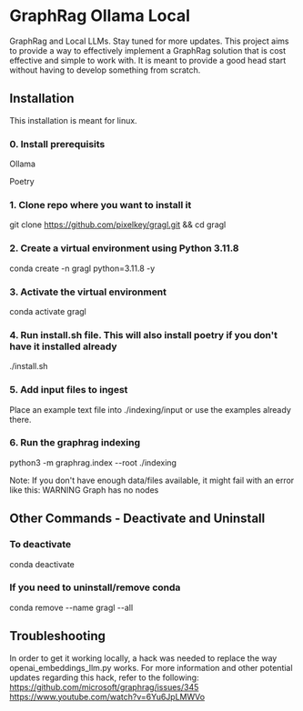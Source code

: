 # GraphRag Ollama Local
GraphRag and Local LLMs. Stay tuned for more updates.
This project aims to provide a way to effectively implement a GraphRag solution that is cost effective and simple to work with.
It is meant to provide a good head start without having to develop something from scratch.

## Installation
This installation is meant for linux.

### 0. Install prerequisits

Ollama

Poetry

### 1. Clone repo where you want to install it
git clone https://github.com/pixelkey/gragl.git && cd gragl

### 2. Create a virtual environment using Python 3.11.8
conda create -n gragl python=3.11.8 -y

### 3. Activate the virtual environment
conda activate gragl

### 4. Run install.sh file. This will also install poetry if you don't have it installed already
./install.sh

### 5. Add input files to ingest 
Place an example text file into ./indexing/input or use the examples already there.

### 6. Run the graphrag indexing
python3 -m graphrag.index --root ./indexing

Note: If you don't have enough data/files available, it might fail with an error like this: WARNING Graph has no nodes


## Other Commands - Deactivate and Uninstall

### To deactivate
conda deactivate

### If you need to uninstall/remove conda 
conda remove --name gragl --all


## Troubleshooting
In order to get it working locally, a hack was needed to replace the way openai_embeddings_llm.py works.
For more information and other potential updates regarding this hack, refer to the following:
https://github.com/microsoft/graphrag/issues/345
https://www.youtube.com/watch?v=6Yu6JpLMWVo